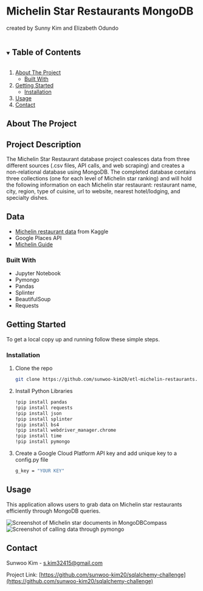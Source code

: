 # Michelin Star Restaurants MongoDB

created by Sunny Kim and Elizabeth Odundo

<!-- TABLE OF CONTENTS -->
<details open="open">
  <summary><h2 style="display: inline-block">Table of Contents</h2></summary>
  <ol>
    <li>
      <a href="#about-the-project">About The Project</a>
      <ul>
        <li><a href="#built-with">Built With</a></li>
      </ul>
    </li>
    <li>
      <a href="#getting-started">Getting Started</a>
      <ul>
        <li><a href="#installation">Installation</a></li>
      </ul>
    </li>
    <li><a href="#usage">Usage</a></li>
    <li><a href="#contact">Contact</a></li>
  </ol>
</details>



<!-- ABOUT THE PROJECT -->
## About The Project

## Project Description

The Michelin Star Restaurant database project coalesces data from three different sources (.csv files, API calls, and web scraping) and creates a non-relational database using MongoDB. The completed database contains three collections (one for each level of Michelin star ranking) and will hold the following information on each Michelin star restaurant: restaurant name, city, region, type of cuisine, url to website, nearest hotel/lodging, and specialty dishes. 


## Data

* [Michelin restaurant data](https://www.kaggle.com/jackywang529/michelin-restaurants) from Kaggle
* Google Places API
* [Michelin Guide](https://guide.michelin.com/en/restaurants)

### Built With

* Jupyter Notebook 
* Pymongo
* Pandas
* Splinter
* BeautifulSoup
* Requests

<!-- GETTING STARTED -->
## Getting Started

To get a local copy up and running follow these simple steps.

### Installation

1. Clone the repo
   ```sh
   git clone https://github.com/sunwoo-kim20/etl-michelin-restaurants.git
   ```
2. Install Python Libraries
   ```sh
   !pip install pandas
   !pip install requests
   !pip install json
   !pip install splinter
   !pip install bs4
   !pip install webdriver_manager.chrome
   !pip install time
   !pip install pymongo
   ```
3. Create a Google Cloud Platform API key and add unique key to a config.py file
   ```sh
   g_key = "YOUR KEY"
   ```



<!-- USAGE EXAMPLES -->
## Usage

This application allows users to grab data on Michelin star restaurants efficiently through MongoDB queries. 

![Screenshot of Michelin star documents in MongoDBCompass](https://github.com/sunwoo-kim20/etl-michelin-restaurants/blob/main/doc/images/michelin-db-screenshot.png?raw=true)
![Screenshot of calling data through pymongo](https://github.com/sunwoo-kim20/etl-michelin-restaurants/blob/main/doc/images/document-calls.png?raw=true)



<!-- CONTACT -->
## Contact

Sunwoo Kim - s.kim32415@gmail.com

Project Link: [https://github.com/sunwoo-kim20/sqlalchemy-challenge](https://github.com/sunwoo-kim20/sqlalchemy-challenge)

